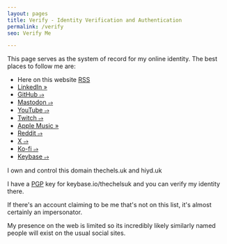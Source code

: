 ```yaml
---
layout: pages
title: Verify - Identity Verification and Authentication
permalink: /verify
seo: Verify Me

---
```


This page serves as the system of record for my online identity. The best places to follow me are:

- Here on this website [RSS](/feed)
- [LinkedIn &raquo;](https://www.linkedin.com/in/0Mat/)
- [GitHub &#11084;](https://github.com/Mat-0/)
- [Mastodon &#11084;](https://mastodon.social/@Thechelsuk)
- [YouTube &#11084;](https://www.youtube.com/@thechelsuk)
- [Twitch &#11084;](https://www.twitch.tv/thechelsuk)
- [Apple Music &raquo;](https://music.apple.com/profile/thechelsuk)
- [Reddit &#11084;](https://www.reddit.com/user/thechelsuk)
- [X &#11084;](https://x.com/thechelsuk)
- [Ko-fi &#11084;](https://ko-fi.com/thechelsuk)
- [Keybase &#11084;](https://keybase.io/thechelsuk)

I own and control this domain thechels.uk and hiyd.uk

I have a [PGP](/pgp) key for keybase.io/thechelsuk and you can verify my identity there.

If there's an account claiming to be me that's not on this list, it's almost certainly an impersonator.

My presence on the web is limited so its incredibly likely similarly named people will exist on the usual social sites.
